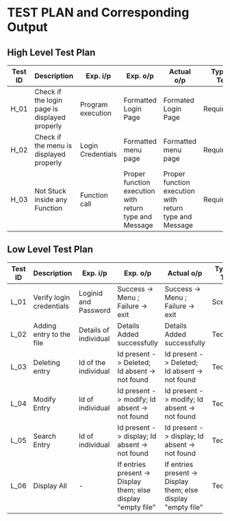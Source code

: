 # TEST PLAN and Corresponding Output

## High Level Test Plan 

|Test ID|Description|Exp. i/p|Exp. o/p|Actual o/p|Type of Test|
|---|---|---|---|---|---|
|H_01|Check if the login page is displayed properly|Program execution|Formatted Login Page|Formated Login Page|Requirement|
|H_02|Check if the menu is displayed properly|Login Credentials|Formatted menu page|Formatted menu page|Requirement|
|H_03|Not Stuck inside any Function|Function call|Proper function execution with return type and Message|Proper function execution with return type and Message|Requirement|

## Low Level Test Plan

|Test ID|Description|Exp. i/p|Exp. o/p|Actual o/p|Type of Test|
|---|---|---|---|---|---|
|L_01|Verify login credentials|Loginid and Password|Success -> Menu ; Failure -> exit|Success -> Menu ; Failure -> exit|Scenerio|
|L_02|Adding entry to the file|Details of individual|Details Added successfully|Details Added successfully|Technical|
|L_03|Deleting entry|Id of the individual|Id present -> Deleted; Id absent -> not found|Id present -> Deleted; Id absent -> not found|Technical|
|L_04|Modify Entry|Id of individual|Id present -> modify; Id absent -> not found|Id present -> modify; Id absent -> not found|Technical|
|L_05|Search Entry|Id of individual|Id present -> display; Id absent -> not found|Id present -> display; Id absent -> not found|Technical|
|L_06|Display All| - | If entries present -> Display them; else display "empty file"|If entries present -> Display them; else display "empty file"|Technical|

